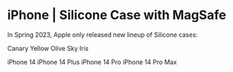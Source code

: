 # iPhone | Silicone Case with MagSafe

In Spring 2023, Apple only released new lineup of Silicone cases:

Canary Yellow
Olive
Sky
Iris

iPhone 14
iPhone 14 Plus
iPhone 14 Pro
iPhone 14 Pro Max
